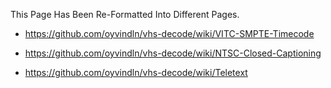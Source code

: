 This Page Has Been Re-Formatted Into Different Pages.

* https://github.com/oyvindln/vhs-decode/wiki/VITC-SMPTE-Timecode

* https://github.com/oyvindln/vhs-decode/wiki/NTSC-Closed-Captioning

* https://github.com/oyvindln/vhs-decode/wiki/Teletext